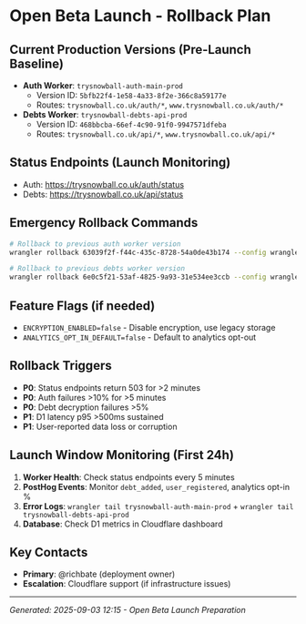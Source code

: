 # Open Beta Launch - Rollback Plan

## Current Production Versions (Pre-Launch Baseline)

- **Auth Worker**: `trysnowball-auth-main-prod`
  - Version ID: `5bfb22f4-1e58-4a33-8f2e-366c8a59177e`
  - Routes: `trysnowball.co.uk/auth/*`, `www.trysnowball.co.uk/auth/*`
- **Debts Worker**: `trysnowball-debts-api-prod`
  - Version ID: `468bbcba-66ef-4c90-91f0-9947571dfeba`
  - Routes: `trysnowball.co.uk/api/*`, `www.trysnowball.co.uk/api/*`

## Status Endpoints (Launch Monitoring)

- Auth: <https://trysnowball.co.uk/auth/status>
- Debts: <https://trysnowball.co.uk/api/status>

## Emergency Rollback Commands

```bash
# Rollback to previous auth worker version
wrangler rollback 63039f2f-f44c-435c-8728-54a0de43b174 --config wrangler.toml --env production

# Rollback to previous debts worker version  
wrangler rollback 6e0c5f21-53af-4825-9a93-31e534ee3ccb --config wrangler-debts.toml --env production
```

## Feature Flags (if needed)

- `ENCRYPTION_ENABLED=false` - Disable encryption, use legacy storage
- `ANALYTICS_OPT_IN_DEFAULT=false` - Default to analytics opt-out

## Rollback Triggers

- **P0**: Status endpoints return 503 for >2 minutes
- **P0**: Auth failures >10% for >5 minutes
- **P0**: Debt decryption failures >5%
- **P1**: D1 latency p95 >500ms sustained
- **P1**: User-reported data loss or corruption

## Launch Window Monitoring (First 24h)

1. **Worker Health**: Check status endpoints every 5 minutes
2. **PostHog Events**: Monitor `debt_added`, `user_registered`, analytics opt-in %
3. **Error Logs**: `wrangler tail trysnowball-auth-main-prod` + `wrangler tail trysnowball-debts-api-prod`
4. **Database**: Check D1 metrics in Cloudflare dashboard

## Key Contacts

- **Primary**: @richbate (deployment owner)
- **Escalation**: Cloudflare support (if infrastructure issues)

---

*Generated: 2025-09-03 12:15 - Open Beta Launch Preparation*